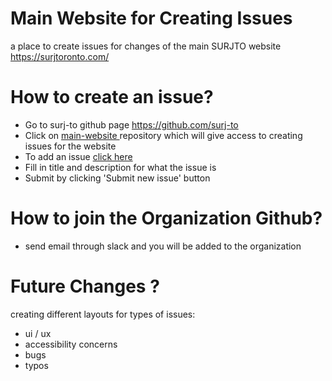 # Main Website for Creating Issues
a place to create issues for changes of the main SURJTO website https://surjtoronto.com/

# How to create an issue? 

- Go to surj-to github page https://github.com/surj-to
- Click on <a href='https://github.com/surj-to/main-website'>main-website </a> repository which will give access to creating issues for the website
- To add an issue <a href='https://github.com/surj-to/main-website/issues'>click here </a>
- Fill in title and description for what the issue is
- Submit by clicking 'Submit new issue' button

# How to join the Organization Github?

- send email through slack and you will be added to the organization

# Future Changes ?
  creating different layouts for types of issues: 
   - ui / ux
   - accessibility concerns
   - bugs
   - typos
 
